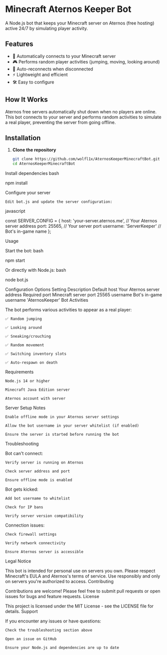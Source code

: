 # Minecraft Aternos Keeper Bot

A Node.js bot that keeps your Minecraft server on Aternos (free hosting) active 24/7 by simulating player activity.

## Features

- 🤖 Automatically connects to your Minecraft server
- 🎮 Performs random player activities (jumping, moving, looking around)
- 🔄 Auto-reconnects when disconnected
- ⚡ Lightweight and efficient
- 🛠️ Easy to configure

## How It Works

Aternos free servers automatically shut down when no players are online. This bot connects to your server and performs random activities to simulate a real player, preventing the server from going offline.

## Installation

1. **Clone the repository**
   ```bash
   git clone https://github.com/wolfl1x/AternosKeeperMinecraftBot.git
   cd AternosKeeperMinecraftBot

Install dependencies
bash

npm install

Configure your server

    Edit bot.js and update the server configuration:

javascript

const SERVER_CONFIG = {
    host: 'your-server.aternos.me', // Your Aternos server address
    port: 25565,                    // Your server port
    username: 'ServerKeeper'        // Bot's in-game name
};

Usage

Start the bot:
bash

npm start

Or directly with Node.js:
bash

node bot.js

Configuration Options
Setting	Description	Default
host	Your Aternos server address	Required
port	Minecraft server port	25565
username	Bot's in-game username	'AternosKeeper'
Bot Activities

The bot performs various activities to appear as a real player:

    ✅ Random jumping

    ✅ Looking around

    ✅ Sneaking/crouching

    ✅ Random movement

    ✅ Switching inventory slots

    ✅ Auto-respawn on death

Requirements

    Node.js 14 or higher

    Minecraft Java Edition server

    Aternos account with server

Server Setup Notes

    Enable offline mode in your Aternos server settings

    Allow the bot username in your server whitelist (if enabled)

    Ensure the server is started before running the bot

Troubleshooting

Bot can't connect:

    Verify server is running on Aternos

    Check server address and port

    Ensure offline mode is enabled

Bot gets kicked:

    Add bot username to whitelist

    Check for IP bans

    Verify server version compatibility

Connection issues:

    Check firewall settings

    Verify network connectivity

    Ensure Aternos server is accessible

Legal Notice

This bot is intended for personal use on servers you own. Please respect Minecraft's EULA and Aternos's terms of service. Use responsibly and only on servers you're authorized to access.
Contributing

Contributions are welcome! Please feel free to submit pull requests or open issues for bugs and feature requests.
License

This project is licensed under the MIT License - see the LICENSE file for details.
Support

If you encounter any issues or have questions:

    Check the troubleshooting section above

    Open an issue on GitHub

    Ensure your Node.js and dependencies are up to date
